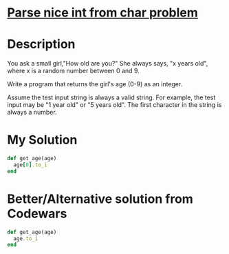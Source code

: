 # [Parse nice int from char problem](https://www.codewars.com/kata/557cd6882bfa3c8a9f0000c1)

# Description
You ask a small girl,"How old are you?" She always says, "x years old", where x is a random number between 0 and 9.

Write a program that returns the girl's age (0-9) as an integer.

Assume the test input string is always a valid string. For example, the test input may be "1 year old" or "5 years old".
The first character in the string is always a number.

# My Solution
```ruby
def get_age(age)
  age[0].to_i
end
```
# Better/Alternative solution from Codewars
```ruby
def get_age(age)
  age.to_i
end
```
